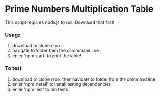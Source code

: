 # Prime Numbers Multiplication Table
This script requires node.js to run. Download that first!

### Usage
1. download or clone repo
2. navigate to folder from the commmand line
3. enter 'npm start' to print the table!

### To test
1. download or clone repo, then navigate to folder from the command line
2. enter 'npm install' to install testing dependencies
3. enter 'npm test' to run tests
